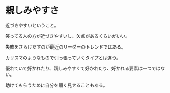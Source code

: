 # 親しみやすさ

近づきやすいということ。

笑ってる人の方が近づきやすいし、欠点があるくらいがいい。

失敗をさらけだすのが最近のリーダーのトレンドではある。

カリスマのようなもので引っ張っていくタイプとは違う。

優れていて好かれたり、親しみやすくて好かれたり、好かれる要素は一つではない。

助けてもらうために自分を弱く見せることもある。
